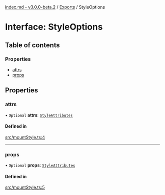 [index.md - v3.0.0-beta.2](../README.md) / [Exports](../modules.md) / StyleOptions

# Interface: StyleOptions

## Table of contents

### Properties

- [attrs](StyleOptions.md#attrs)
- [props](StyleOptions.md#props)

## Properties

### attrs

• `Optional` **attrs**: [`StyleAttributes`](../modules.md#styleattributes)

#### Defined in

[src/mountStyle.ts:4](https://github.com/saqqdy/js-cool/blob/e760bb1/src/mountStyle.ts#L4)

---

### props

• `Optional` **props**: [`StyleAttributes`](../modules.md#styleattributes)

#### Defined in

[src/mountStyle.ts:5](https://github.com/saqqdy/js-cool/blob/e760bb1/src/mountStyle.ts#L5)
